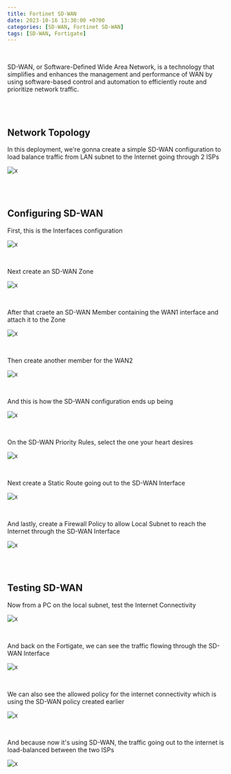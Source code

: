 ```yaml
---
title: Fortinet SD-WAN
date: 2023-10-16 13:30:00 +0700
categories: [SD-WAN, Fortinet SD-WAN]
tags: [SD-WAN, Fortigate]
---
```


<br>

SD-WAN, or Software-Defined Wide Area Network, is a technology that simplifies and enhances the management and performance of WAN by using software-based control and automation to efficiently route and prioritize network traffic.

<br>
<br>

## Network Topology

In this deployment, we're gonna create a simple SD-WAN configuration to load balance traffic from LAN subnet to the Internet going through 2 ISPs

![x](/static/2023-10-16-forti-sdwan/00.png)

<br>
<br>

## Configuring SD-WAN

First, this is the Interfaces configuration

![x](/static/2023-10-16-forti-sdwan/01.png)

<br>

Next create an SD-WAN Zone

![x](/static/2023-10-16-forti-sdwan/02.png)

<br>

After that craete an SD-WAN Member containing the WAN1 interface and attach it to the Zone

![x](/static/2023-10-16-forti-sdwan/03.png)

<br>

Then create another member for the WAN2

![x](/static/2023-10-16-forti-sdwan/04.png)

<br>

And this is how the SD-WAN configuration ends up being

![x](/static/2023-10-16-forti-sdwan/05.png)

<br>

On the SD-WAN Priority Rules, select the one your heart desires

![x](/static/2023-10-16-forti-sdwan/06.png)

<br>

Next create a Static Route going out to the SD-WAN Interface

![x](/static/2023-10-16-forti-sdwan/07.png)

<br>

And lastly, create a Firewall Policy to allow Local Subnet to reach the Internet through the SD-WAN Interface

![x](/static/2023-10-16-forti-sdwan/07a.png)

<br>
<br>

## Testing SD-WAN

Now from a PC on the local subnet, test the Internet Connectivity

![x](/static/2023-10-16-forti-sdwan/08.png)

<br>

And back on the Fortigate, we can see the traffic flowing through the SD-WAN Interface

![x](/static/2023-10-16-forti-sdwan/09.png)

<br>

We can also see the allowed policy for the internet connectivity which is using the SD-WAN policy created earlier

![x](/static/2023-10-16-forti-sdwan/10.png)

<br>

And because now it's using SD-WAN, the traffic going out to the internet is load-balanced between the two ISPs

![x](/static/2023-10-16-forti-sdwan/11.png)

<br>










